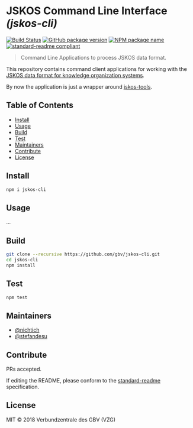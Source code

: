 # JSKOS Command Line Interface *(jskos-cli)*

[![Build Status](https://travis-ci.com/gbv/jskos-cli.svg?branch=master)](https://travis-ci.com/gbv/jskos-cli)
[![GitHub package version](https://img.shields.io/github/package-json/v/gbv/jskos-cli.svg?label=version)](https://github.com/gbv/jskos-cli)
[![NPM package name](https://img.shields.io/badge/npm-jskos--tools-blue.svg)](https://www.npmjs.com/package/jskos-cli)
[![standard-readme compliant](https://img.shields.io/badge/readme%20style-standard-brightgreen.svg)](https://github.com/RichardLitt/standard-readme)

> Command Line Applications to process JSKOS data format.

This repository contains command client applications for working with the [JSKOS data format for knowledge organization systems](http://gbv.github.io/jskos/).

By now the application is just a wrapper around [jskos-tools](https://www.npmjs.com/package/jskos-tools).

## Table of Contents

- [Install](#install)
- [Usage](#usage)
- [Build](#build)
- [Test](#test)
- [Maintainers](#maintainers)
- [Contribute](#contribute)
- [License](#license)

## Install

```bash
npm i jskos-cli
```

## Usage

...

## Build

```bash
git clone --recursive https://github.com/gbv/jskos-cli.git
cd jskos-cli
npm install
```

## Test

```bash
npm test
```

## Maintainers

- [@nichtich](https://github.com/nichtich)
- [@stefandesu](https://github.com/stefandesu)

## Contribute

PRs accepted.

If editing the README, please conform to the [standard-readme](https://github.com/RichardLitt/standard-readme) specification.

## License

MIT © 2018 Verbundzentrale des GBV (VZG)
